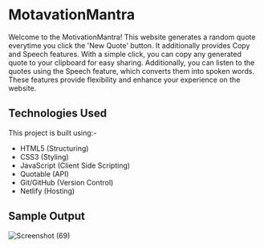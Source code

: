 # MotavationMantra
Welcome to the MotivationMantra! This website generates a random quote everytime you click the 'New Quote' button. It additionally provides Copy and Speech features. With a simple click, you can copy any generated quote to your clipboard for easy sharing. Additionally, you can listen to the quotes using the Speech feature, which converts them into spoken words. These features provide flexibility and enhance your experience on the website.

## Technologies Used
This project is built using:-  
 - HTML5 (Structuring)  
 - CSS3 (Styling)  
 - JavaScript (Client Side Scripting)  
 - Quotable (API)  
 - Git/GitHub (Version Control)  
 - Netlify (Hosting)  
 
## Sample Output
![Screenshot (69)](https://github.com/krutika-ladani/Front-End-Projects/assets/119760273/52c07c75-6d5c-420c-ad5b-f9d132f717ca)
